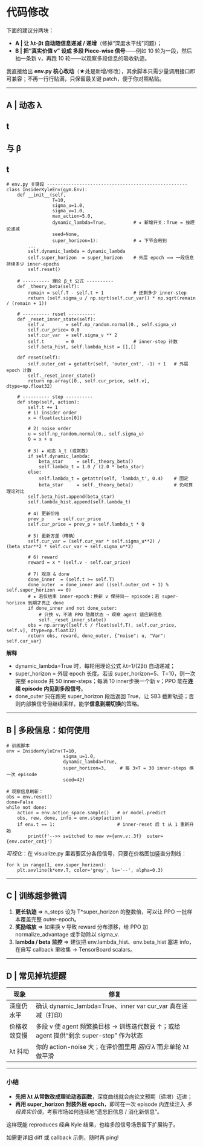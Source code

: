 # 代码修改

下面的建议分两块：



- **A | 让 λt-βt 自动随信息递减 / 递增**（修掉“深度水平线”问题）；
- **B | 把“真实价值 v” 设成 多段 Piece-wise 信号**——例如 10 轮为一段，然后抽一条新 v，再跑 10 轮——以观察多段信息的吸收轨迹。





我直接给出 **env.py 核心改动**（★处是新增/修改），其余脚本只需少量调用接口即可兼容；不再一行行贴满，只保留最关键 patch，便于你对照粘贴。



------





## **A | 动态 λ**

## **t**

##  **与 β**

## **t**



```
# env.py 关键段 ----------------------------------------------------
class InsiderKyleEnv(gym.Env):
    def __init__(self,
                 T=10,
                 sigma_u=1.0,
                 sigma_v=1.0,
                 max_action=5.0,
                 dynamic_lambda=True,          # ★ 新增开关：True = 按理论递减
                 seed=None,
                 super_horizon=1):             # ★ 下节会用到
        ...
        self.dynamic_lambda = dynamic_lambda
        self.super_horizon  = super_horizon    # 外层 epoch ⟹ 一段信息持续多少 inner-epochs
        self.reset()

    # ---------- 理论 β_t 公式 ----------
    def _theory_beta(self):
        remain = self.T - self.t + 1           # 还剩多少 inner-step
        return (self.sigma_u / np.sqrt(self.cur_var)) * np.sqrt(remain / (remain + 1))

    # ---------- reset ----------
    def _reset_inner_state(self):
        self.v        = self.np_random.normal(0., self.sigma_v)
        self.cur_price= 0.0
        self.cur_var  = self.sigma_v ** 2
        self.t        = 0                      # inner-step 计数
        self.beta_hist, self.lambda_hist = [],[]

    def reset(self):
        self.outer_cnt = getattr(self, 'outer_cnt', -1) + 1   # 外层 epoch 计数
        self._reset_inner_state()
        return np.array([0., self.cur_price, self.v], dtype=np.float32)

    # ---------- step ----------
    def step(self, action):
        self.t += 1
        # 1) insider order
        x = float(action[0])

        # 2) noise order
        u = self.np_random.normal(0., self.sigma_u)
        Q = x + u

        # 3) ★ 动态 λ_t (或常数)
        if self.dynamic_lambda:
            beta_star     = self._theory_beta()
            self.lambda_t = 1.0 / (2.0 * beta_star)
        else:
            self.lambda_t = getattr(self, 'lambda_t', 0.4)    # 固定
            beta_star     = self._theory_beta()               # 仍可算理论对比
        self.beta_hist.append(beta_star)
        self.lambda_hist.append(self.lambda_t)

        # 4) 更新价格
        prev_p     = self.cur_price
        self.cur_price = prev_p + self.lambda_t * Q

        # 5) 更新方差（精确）
        self.cur_var = (self.cur_var * self.sigma_u**2) / (beta_star**2 * self.cur_var + self.sigma_u**2)

        # 6) reward
        reward = x * (self.v - self.cur_price)

        # 7) 观测 & done
        done_inner  = (self.t >= self.T)
        done_outer  = done_inner and ((self.outer_cnt + 1) % self.super_horizon == 0)
        # ★ 若仅结束 inner-epoch：换新 v 保持同一 episode；若 super-horizon 到期才真正 done
        if done_inner and not done_outer:
            # 只换 v，不清 PPO 隐藏状态 → 观察 agent 适应新信息
            self._reset_inner_state()
        obs = np.array([self.t / float(self.T), self.cur_price, self.v], dtype=np.float32)
        return obs, reward, done_outer, {"noise": u, "Var": self.cur_var}
```

**解释**



- dynamic_lambda=True 时，每轮用理论公式 λt=1/(2βt) 自动递减；
- super_horizon = 外层 epoch 长度。若设 super_horizon=5、T=10，则一次完整 episode 共 50 inner-steps；每满 10 inner步换一个新 v；PPO 能在**连续 episode 内见到多段信号**。
- done_outer 只在跑完 super_horizon 段后返回 True，让 SB3 截断轨迹；否则内部换信号但继续采样，能学**信息到期切换**的策略。





------





## **B | 多段信息：如何使用**



```
# 训练脚本
env = InsiderKyleEnv(T=10,
                     sigma_u=1.0,
                     dynamic_lambda=True,
                     super_horizon=3,     # 每 3×T = 30 inner-steps 换一次 episode
                     seed=42)

# 观察信息刷新：
obs = env.reset()
done=False
while not done:
    action = env.action_space.sample()   # or model.predict
    obs, rew, done, info = env.step(action)
    if env.t == 1:                       # inner-reset 后 t 从 1 重新开始
        print(f'-->> switched to new v={env.v:.3f}  outer={env.outer_cnt}')
```

*可视化*：在 visualize.py 里若要区分各段信号，只要在价格图加竖直分割线：

```
for k in range(1, env.super_horizon):
    plt.axvline(k*env.T, color='grey', ls='--', alpha=0.3)
```



------





## **C | 训练超参微调**





1. **更长轨迹** ⇒ n_steps 设为 T*super_horizon 的整数倍，可以让 PPO 一批样本覆盖完整 outer-epoch。
2. **奖励缩放** ⇒ 如果换 v 导致 reward 分布漂移，给 PPO 加 normalize_advantage 或手动除以 sigma_v.
3. **lambda / beta 监控** ⇒ 建议把 env.lambda_hist、env.beta_hist 塞进 info，在自写 callback 里收集 → TensorBoard scalars。





------





## **D | 常见掉坑提醒**



| **现象**     | **修复**                                                     |
| ------------ | ------------------------------------------------------------ |
| 深度仍水平   | 确认 dynamic_lambda=True、inner var cur_var 真在递减（打印） |
| 价格收敛变慢 | 多段 v 使 agent 频繁换目标 → 训练迭代数要 ↑；或给 agent 提供“剩余 super-step” 作为状态 |
| λt 抖动      | 你的 action-noise 大；在评价图里用 *回归 λ̂* 而非单轮 λt 做平滑 |



------





### **小结**





- **先把 λt 从常数改成理论动态函数**，深度曲线就会向论文预期（递增）迈进；
- **再用 super_horizon 封装外层 epoch**，即可在一次 episode 内连续注入 *多段真实价值*，考察市场如何连续地“遗忘旧信息 / 消化新信息”。





这样既能 reproduces 经典 Kyle 结果，也给多段信号场景留下扩展钩子。

如需更详细 diff 或 callback 示例，随时再 ping!